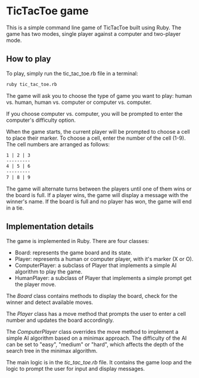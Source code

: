 # TicTacToe game

This is a simple command line game of TicTacToe built using Ruby. The game has two modes, single player against a computer and two-player mode.

## How to play

To play, simply run the tic_tac_toe.rb file in a terminal:

```bash
ruby tic_tac_toe.rb
```



The game will ask you to choose the type of game you want to play: human vs. human, human vs. computer or computer vs. computer.

If you choose computer vs. computer, you will be prompted to enter the computer's difficulty option.

When the game starts, the current player will be prompted to choose a cell to place their marker. To choose a cell, enter the number of the cell (1-9). The cell numbers are arranged as follows:
```markdown
1 | 2 | 3
---------
4 | 5 | 6
---------
7 | 8 | 9
```

The game will alternate turns between the players until one of them wins or the board is full. If a player wins, the game will display a message with the winner's name. If the board is full and no player has won, the game will end in a tie.

## Implementation details

The game is implemented in Ruby. There are four classes:

- Board: represents the game board and its state.
- Player: represents a human or computer player, with it's marker (X or O).
- ComputerPlayer: a subclass of Player that implements a simple AI algorithm to play the game.
- HumanPlayer: a subclass of Player that implements a simple prompt get the player move.

The _Board_ class contains methods to display the board, check for the winner and detect available moves.

The _Player_ class has a move method that prompts the user to enter a cell number and updates the board accordingly.

The _ComputerPlayer_ class overrides the move method to implement a simple AI algorithm based on a minimax approach. The difficulty of the AI can be set to "easy", "medium" or "hard", which affects the depth of the search tree in the minimax algorithm.

The main  logic is in the _tic_tac_toe.rb_ file. It contains the game loop and the logic to prompt the user for input and display messages.
